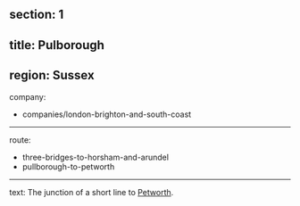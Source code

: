 section: 1
----
title: Pulborough
----
region: Sussex
----
company:
- companies/london-brighton-and-south-coast
----
route:
- three-bridges-to-horsham-and-arundel
- pullborough-to-petworth
----
text: The junction of a short line to [Petworth](/stations/petworth).
